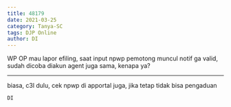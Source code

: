 ```yaml
---
title: 48179
date: 2021-03-25
category: Tanya-SC
tags: DJP Online
author: DI
---
```


WP OP mau lapor efiling, saat input npwp pemotong muncul notif ga valid, sudah dicoba diakun agent juga sama, kenapa ya?

---

biasa, c3l dulu, cek npwp di apportal juga, jika tetap tidak bisa pengaduan

`DI`
